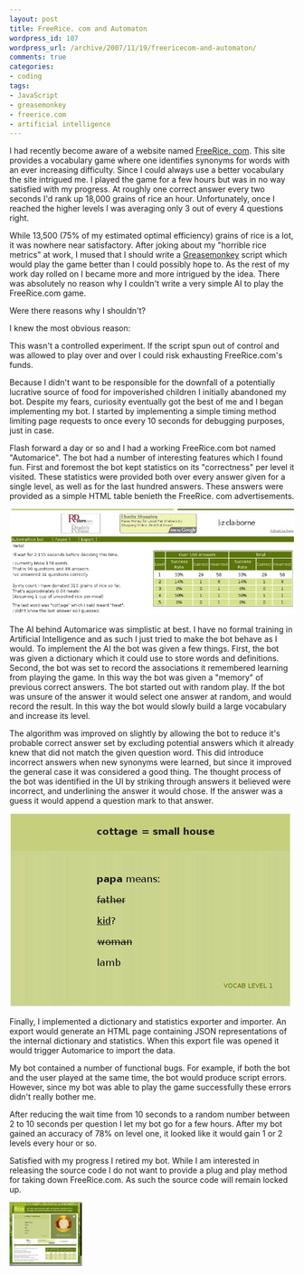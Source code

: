 ```yaml
--- 
layout: post
title: FreeRice. com and Automaton
wordpress_id: 107
wordpress_url: /archive/2007/11/19/freericecom-and-automaton/
comments: true
categories: 
- coding
tags: 
- JavaScript
- greasemonkey
- freerice.com
- artificial intelligence
---
```


I had recently become aware of a website named [FreeRice. com](http://freerice.com "FreeRice.com: Learn vocabulary while feeding the hungry."). This site provides a vocabulary game where one identifies synonyms for words with an ever increasing difficulty. Since I could always use a better vocabulary the site intrigued me. I played the game for a few hours but was in no way satisfied with my progress. At roughly one correct answer every two seconds I'd rank up 18,000 grains of rice an hour. Unfortunately, once I reached the higher levels I was averaging only 3 out of every 4 questions right. 

While 13,500 (75% of my estimated optimal efficiency) grains of rice is a lot, it was nowhere near satisfactory. After joking about my "horrible rice metrics" at work, I mused that I should write a [Greasemonkey](http://www.greasespot.net/ "The Greasemonkey Firefox Extension.") script which would play the game better than I could possibly hope to. As the rest of my work day rolled on I became more and more intrigued by the idea. There was absolutely no reason why I couldn't write a very simple AI to play the FreeRice.com game. 

Were there reasons why I shouldn't?

I knew the most obvious reason:

This wasn't a controlled experiment. If the script spun out of control and was allowed to play over and over I could risk exhausting FreeRice.com's funds. 

Because I didn't want to be responsible for the downfall of a potentially lucrative source of food for impoverished children  I initially abandoned my bot. Despite my fears, curiosity eventually got the best of me and I began implementing my bot. I started by implementing a simple timing method limiting page requests to once every 10 seconds for debugging purposes, just in case.

<!--more-->

Flash forward a day or so and I had a working FreeRice.com bot named "Automarice". The bot had a number of interesting features which I found fun. First and foremost the bot kept statistics on its "correctness" per level it visited. These statistics were provided both over every answer given for a single level, as well as for the last hundred answers. These answers were provided as a simple HTML table benieth the FreeRice. com advertisements.

[![Automarice - Statistics](/images/posts/2007/11/freerice-stats.jpg)](/images/posts/2007/11/freerice-stats.jpg "Automarice - Statistics")

The AI behind Automarice was simplistic at best. I have no formal training in Artificial Intelligence and as such I just tried to make the bot behave as I would. To implement the AI the bot was given a few things. First, the bot was given a dictionary which it could use to store words and definitions. Second, the bot was set to record the associations it remembered learning from playing the game. In this way the bot was given a "memory" of previous correct answers. The bot started out with random play. If the bot was unsure of the answer it would select one answer at random, and would record the result. In this way the bot would slowly build a large vocabulary and increase its level. 

The algorithm was improved on slightly by allowing the bot to reduce it's probable correct answer set by excluding potential answers which it already knew that did not match the given question word. This did introduce incorrect answers when new synonyms were learned, but since it improved the general case it was considered a good thing. The thought process of the bot was identified in the UI by striking through answers it believed were incorrect, and underlining the answer it would chose. If the answer was a guess it would append a question mark to that answer.

[![Automarice - List Changes](/images/posts/2007/11/freerice-list.jpg)](/images/posts/2007/11/freerice-list.jpg "Automarice - List Changes")

Finally, I implemented a dictionary and statistics exporter and importer. An export would generate an HTML page containing JSON representations of the internal dictionary and statistics. When this export file was opened it would trigger Automarice to import the data.

My bot contained a number of functional bugs. For example, if both the bot and the user played at the same time, the bot would produce script errors. However, since my bot was able to play the game successfully these errors didn't really bother me.

After reducing the wait time from 10 seconds to a random number between 2 to 10 seconds per question I let my bot go for a few hours. After my bot gained an accuracy of 78% on level one, it looked like it would gain 1 or 2 levels every hour or so.

Satisfied with my progress I retired my bot. While I am interested in releasing the source code I do not want to provide a plug and play method for taking down FreeRice.com. As such the source code will remain locked up.

[![Automarice - Full View](/images/posts/2007/11/freerice-full.thumbnail.jpg)](/images/posts/2007/11/freerice-full.jpg "Automarice - Full View")
